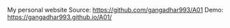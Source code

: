 My personal website
Source: https://github.com/gangadhar993/A01
Demo: https://gangadhar993.github.io/A01/

